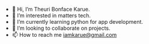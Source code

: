 - 👋 Hi, I’m Theuri Bonface Karue.
- 👀 I’m interested in matters tech.
- 🌱 I’m currently learning python for app development.
- 💞️ I’m looking to collaborate on projects.
- 📫 How to reach me iamkarue@gmail.com

<!---
theurikarue/theurikarue is a ✨ special ✨ repository because its `README.md` (this file) appears on your GitHub profile.
You can click the Preview link to take a look at your changes.
--->
